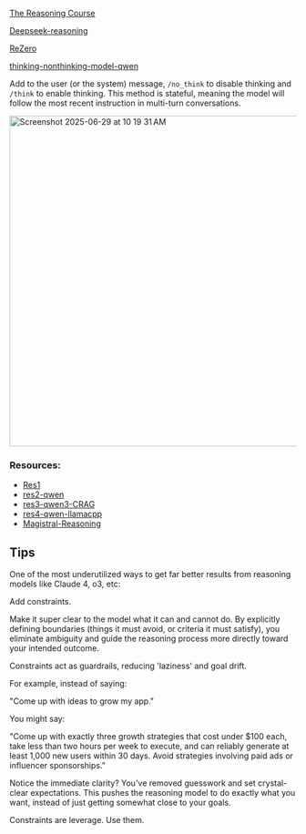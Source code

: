 [The Reasoning Course](https://huggingface.co/reasoning-course)

[Deepseek-reasoning](https://www.53ai.com/news/RAG/2025030783124.html)

[ReZero](https://github.com/menloresearch/ReZero?tab=readme-ov-file#quick-demo-)

[thinking-nonthinking-model-qwen](https://qwen.readthedocs.io/zh-cn/latest/_sources/inference/transformers.md.txt)

Add to the user (or the system) message, `/no_think` to disable thinking and `/think` to enable thinking.
This method is stateful, meaning the model will follow the most recent instruction in multi-turn conversations.

<img width="581" alt="Screenshot 2025-06-29 at 10 19 31 AM" src="https://github.com/user-attachments/assets/302f0626-3e1a-44fd-a6f3-34e3288ecf64" />

### Resources:

- [Res1](https://github.com/deansaco/r1-reasoning-rag.git)
- [res2-qwen](https://note.com/npaka/n/n43abd5843fe7)
- [res3-qwen3-CRAG](https://github.com/jacoblee93/corrective-local-rag-qwen?tab=readme-ov-file)
- [res4-qwen-llamacpp](https://qwen.readthedocs.io/en/latest/run_locally/llama.cpp.html)
- [Magistral-Reasoning](https://chat.mistral.ai/chat)

## Tips
One of the most underutilized ways to get far better results from reasoning models like Claude 4, o3, etc:

Add constraints.

Make it super clear to the model what it can and cannot do. By explicitly defining boundaries (things it must avoid, or criteria it must satisfy), you eliminate ambiguity and guide the reasoning process more directly toward your intended outcome.

Constraints act as guardrails, reducing 'laziness' and goal drift.

For example, instead of saying:

"Come up with ideas to grow my app."

You might say:

"Come up with exactly three growth strategies that cost under $100 each, take less than two hours per week to execute, and can reliably generate at least 1,000 new users within 30 days. Avoid strategies involving paid ads or influencer sponsorships."

Notice the immediate clarity? You've removed guesswork and set crystal-clear expectations. This pushes the reasoning model to do exactly what you want, instead of just getting somewhat close to your goals.

Constraints are leverage. Use them.
